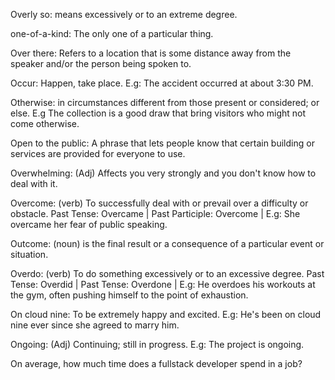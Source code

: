 Overly so: means excessively or to an extreme degree.

one-of-a-kind: The only one of a particular thing.

Over there: Refers to a location that is some distance away from the speaker and/or the person being spoken to.

Occur: Happen, take place. E.g: The accident occurred at about 3:30 PM. 

Otherwise: in circumstances different from those present or considered; or else. E.g The collection is a good draw that bring visitors who might not come otherwise. 

Open to the public: A phrase that lets people know that certain building or services are provided for everyone to use. 

Overwhelming: (Adj) Affects you very strongly and you don't know how to deal with it. 

Overcome: (verb) To successfully deal with or prevail over a difficulty or obstacle. Past Tense: Overcame | Past Participle: Overcome | E.g: She overcame her fear of public speaking.

Outcome: (noun) is the final result or a consequence of a particular event or situation.

Overdo: (verb) To do something excessively or to an excessive degree. Past Tense: Overdid | Past Tense: Overdone | E.g: He overdoes his workouts at the gym, often pushing himself to the point of exhaustion.

On cloud nine: To be extremely happy and excited. E.g: He's been on cloud nine ever since she agreed to marry him.

Ongoing: (Adj) Continuing; still in progress. E.g: The project is ongoing.

On average, how much time does a fullstack developer spend in a job?
